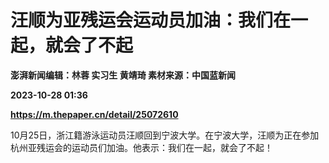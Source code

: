 # 汪顺为亚残运会运动员加油：我们在一起，就会了不起
**澎湃新闻编辑：林蓉 实习生 黄靖琦 素材来源：中国蓝新闻**

**2023-10-28 01:36**

**https://m.thepaper.cn/detail/25072610**

10月25日，浙江籍游泳运动员汪顺回到宁波大学。在宁波大学，汪顺为正在参加杭州亚残运会的运动员们加油。他表示：我们在一起，就会了不起！